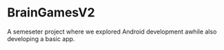 # BrainGamesV2


A semeseter project where we explored Android development awhile also developing a basic app.
